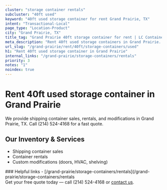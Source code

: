 ```yaml
---
cluster: "storage container rentals"
subcluster: "40ft used"
keyword: "40ft used storage container for rent Grand Prairie, TX"
intent: "Transactional-Local"
page_type: "Location-Product"
city: "Grand Prairie, TX"
title_tag: "Grand Prairie 40ft storage container for rent | LC Container"
meta_description: "Rent 40ft used storage containers in Grand Prairie. Local since 2003. Flexible rental terms. Same-week delivery available. Get your free quote — call (214) 5..."
url_slug: "/grand-prairie/rent/40ft/storage-containers/used"
h1: "Rent 40ft used storage container in Grand Prairie"
internal_links: "/grand-prairie/storage-containers/rentals"
priority: 3
notes: "1"
noindex: true
---
```


# Rent 40ft used storage container in Grand Prairie

We provide shipping container sales, rentals, and modifications in Grand Prairie, TX. Call (214) 524-4168 for a fast quote.

## Our Inventory & Services
- Shipping container sales
- Container rentals
- Custom modifications (doors, HVAC, shelving)

<div data-section="internal-links">
### Helpful links
- [/grand-prairie/storage-containers/rentals](/grand-prairie/storage-containers/rentals
</div>

<div data-section="cta">
Get your free quote today — call (214) 524-4168 or <a href="/contact">contact us</a>.
</div>

<script type="application/ld+json">{"@context":"https://schema.org","@type":"FAQPage","mainEntity":[{"@type":"Question","name":"How much does delivery cost in Grand Prairie, TX?","acceptedAnswer":{"@type":"Answer","text":"Delivery costs vary by distance and container size. Most deliveries in Grand Prairie, TX range from $150-$300. Call (214) 524-4168 for an exact quote based on your specific location."}},{"@type":"Question","name":"Do you offer financing or payment plans?","acceptedAnswer":{"@type":"Answer","text":"We accept major credit cards, checks, and can discuss commercial terms for bulk purchases. Call (214) 524-4168 to discuss options."}},{"@type":"Question","name":"Can you customize containers in Grand Prairie, TX?","acceptedAnswer":{"@type":"Answer","text":"Yes — we perform modifications like doors, HVAC, insulation, and shelving. Request a custom quote at (214) 524-4168 or via our contact form."}}]}</script>
